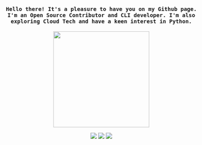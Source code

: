 
<h4 align="center"><samp>Hello there! It's a pleasure to have you on my Github page. I'm an Open Source Contributor and CLI developer. I'm also exploring Cloud Tech and have a keen interest in Python.</samp></h4>

<p align="center">
  <img width="250" src="https://embed.lottiefiles.com/animation/63487">
</p>


<p align="center">
<a href= "https://dev.to/ari_hacks"><img src="https://img.icons8.com/windows/32/000000/dev.png"/></a>
<a href= "https://twitter.com/ari_hacks"><img src="https://img.icons8.com/material-outlined/32/000000/twitter.png"/></a>
<a href= "https://ko-fi.com/ari_hacks"><img src="https://img.icons8.com/pastel-glyph/32/000000/like--v1.png"/></a>
</p>




